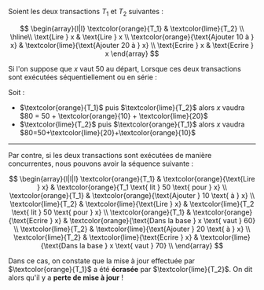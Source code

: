 Soient les deux transactions $T_1$ et $T_2$ suivantes :

$$
\begin{array}{l|l}
\textcolor{orange}{T_1} & \textcolor{lime}{T_2} \\ \hline\\
\text{Lire } x & \text{Lire } x \\
\textcolor{orange}{\text{Ajouter 10 à } x} & \textcolor{lime}{\text{Ajouter 20 à  } x} \\
\text{Ecrire } x & \text{Ecrire } x
\end{array}
$$

Si l'on suppose que $x$ vaut $50$ au départ, Lorsque ces deux transactions sont exécutées séquentiellement ou en série : 

Soit :
- $\textcolor{orange}{T_1}$ puis $\textcolor{lime}{T_2}$ alors $x$ vaudra $80 = 50 + \textcolor{orange}{10} + \textcolor{lime}{20}$
- $\textcolor{lime}{T_2}$ puis $\textcolor{orange}{T_1}$ alors $x$ vaudra $80=50+\textcolor{lime}{20}+\textcolor{orange}{10}$

---

Par contre, si les deux transactions sont exécutées de manière concurrentes, nous pouvons avoir la séquence suivante : 

$$
\begin{array}{l|l|l}
\textcolor{orange}{T_1} & \textcolor{orange}{\text{Lire } x} & \textcolor{orange}{T_1 \text{ lit } 50 \text{ pour } x} \\
\textcolor{orange}{T_1} & \textcolor{orange}{\text{Ajouter } 10 \text{ à } x} \\
\textcolor{lime}{T_2} & \textcolor{lime}{\text{Lire } x} & \textcolor{lime}{T_2 \text{ lit } 50 \text{ pour } x} \\
\textcolor{orange}{T_1} & \textcolor{orange}{\text{Ecrire } x} & \textcolor{orange}{\text{Dans la base } x \text{ vaut } 60} \\
\textcolor{lime}{T_2} & \textcolor{lime}{\text{Ajouter } 20 \text{ à } x} \\
\textcolor{lime}{T_2} & \textcolor{lime}{\text{Ecrire } x}  & \textcolor{lime}{\text{Dans la base } x \text{ vaut } 70} \\
\end{array}
$$

Dans ce cas, on constate que la mise à jour effectuée par $\textcolor{orange}{T_1}$ a été **écrasée** par $\textcolor{lime}{T_2}$.
On dit alors qu'il y a **perte de mise à jour** !